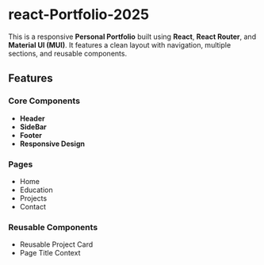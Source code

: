 # react-Portfolio-2025

This is a responsive **Personal Portfolio** built using **React**, **React Router**, and **Material UI (MUI)**.
It features a clean layout with navigation, multiple sections, and reusable components.

## Features

### Core Components
- **Header** 
- **SideBar** 
- **Footer**
- **Responsive Design**

### Pages
- Home
- Education
- Projects 
- Contact 

### Reusable Components
- Reusable Project Card
- Page Title Context


